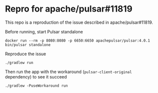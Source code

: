 # Repro for apache/pulsar#11819

This repo is a reproduction of the issue described in apache/pulsar#11819.

Before running, start Pulsar standalone

```shell
docker run --rm -p 8080:8080 -p 6650:6650 apachepulsar/pulsar:4.0.1 bin/pulsar standalone
```

Reproduce the issue

```shell
./gradlew run
```
    
Then run the app with the workaround (`pulsar-client-original` dependency) to see it succeed
    
```shell
./gradlew -PuseWorkaround run
```